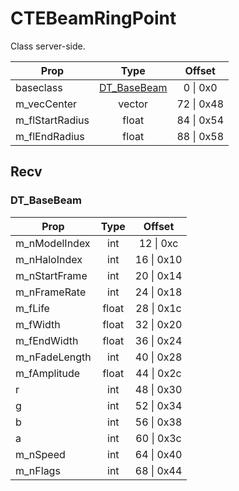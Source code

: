 # CTEBeamRingPoint
Class server-side.

|Prop|Type|Offset|
|---|:-:|:-:|
|baseclass|[DT_BaseBeam](#DT_BaseBeam)|0 \| 0x0|
|m_vecCenter|vector|72 \| 0x48|
|m_flStartRadius|float|84 \| 0x54|
|m_flEndRadius|float|88 \| 0x58|

## Recv

### DT_BaseBeam

|Prop|Type|Offset|
|---|:-:|:-:|
|m_nModelIndex|int|12 \| 0xc|
|m_nHaloIndex|int|16 \| 0x10|
|m_nStartFrame|int|20 \| 0x14|
|m_nFrameRate|int|24 \| 0x18|
|m_fLife|float|28 \| 0x1c|
|m_fWidth|float|32 \| 0x20|
|m_fEndWidth|float|36 \| 0x24|
|m_nFadeLength|int|40 \| 0x28|
|m_fAmplitude|float|44 \| 0x2c|
|r|int|48 \| 0x30|
|g|int|52 \| 0x34|
|b|int|56 \| 0x38|
|a|int|60 \| 0x3c|
|m_nSpeed|int|64 \| 0x40|
|m_nFlags|int|68 \| 0x44|
